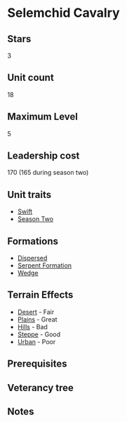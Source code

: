 # Selemchid Cavalry

## Stars
3

## Unit count
18

## Maximum Level
5

## Leadership cost
170 (165 during season two)

## Unit traits
* [Swift](../../unit-traits/swift.md)
* [Season Two](../../unit-traits/season-two.md)

## Formations
* [Dispersed](../../formations/dispersed.md)
* [Serpent Formation](../../formations/serpent-formation.md)
* [Wedge](../../formations/wedge.md)

## Terrain Effects
* [Desert](../../terrain-effects/desert) - Fair
* [Plains](../../terrain-effects/) - Great
* [Hills](../../terrain-effects/) - Bad
* [Steppe](../../terrain-effects/) - Good
* [Urban](../../terrain-effects/) - Poor

## Prerequisites

## Veterancy tree

## Notes
